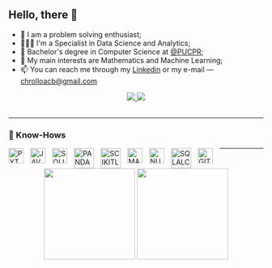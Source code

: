 ## Hello, there 👋

- 🧩 I am a problem solving enthusiast;
- 👨🏻‍💻 I'm a Specialist in Data Science and Analytics;
- 🌱 Bachelor's degree in Computer Science at [@PUCPR](https://www.pucpr.br);
- 🧠 My main interests are Mathematics and Machine Learning;
- 📫 You can reach me through my [Linkedin](https://www.linkedin.com/in/arthurcorreiabrigido/) or my e-mail — chrolloacb@gmail.com

<div align="center">
  <a href="https://www.linkedin.com/in/arthurcorreiabrigido/" alt="Linkedin">
    <img src="https://img.shields.io/badge/-Linkedin-0e76a8?style=flat&logo=Linkedin&logoColor=white&link=https://www.linkedin.com/in/arthurcorreiabrigido/"/>
  </a>

  <a href="mailto:chrolloacb@gmail.com" alt="Gmail">
    <img src="https://img.shields.io/badge/-Gmail-FF0000?style=flat&labelColor=FF0000&logo=gmail&logoColor=white&link=chrolloacb@gmail.com"/>
  </a>
</div>
<br>

---

### 🤖 Know-Hows

<img
  align="left"
  alt="PYTHON"
  title="PYTHON"
  width="30px"
  style="padding-right: 10px;"
  src="https://cdn.jsdelivr.net/gh/devicons/devicon@latest/icons/python/python-original.svg" />

<img 
  align="left"
  alt="JAVA"
  title="JAVA"
  width="30px"
  style="padding-right: 10px;"
  src="https://cdn.jsdelivr.net/gh/devicons/devicon@latest/icons/java/java-plain.svg" />

<img 
  align="left"
  alt="SQLITE"
  title="SQLITE"
  width="30px"
  style="padding-right: 10px;"
  src="https://cdn.jsdelivr.net/gh/devicons/devicon@latest/icons/sqlite/sqlite-original.svg" />

<img 
  align="left"
  alt="PANDAS"
  title="PANDAS"
  width="40px"
  style="padding-right: 10px;"
  src="https://cdn.jsdelivr.net/gh/devicons/devicon@latest/icons/pandas/pandas-original-wordmark.svg" />

<img 
  align="left"
  alt="SCIKITLEARN"
  title="SCIKITLEARN"
  width="40px"
  style="padding-right: 10px;"
  src="https://cdn.jsdelivr.net/gh/devicons/devicon@latest/icons/scikitlearn/scikitlearn-original.svg" />

<img 
  align="left"
  alt="MATPLOTLIB"
  title="MATPLOTLIB"
  width="30px"
  style="padding-right: 10px;"
  src="https://cdn.jsdelivr.net/gh/devicons/devicon@latest/icons/matplotlib/matplotlib-original.svg" />

<img 
  align="left"
  alt="NUMPY"
  title="NUMPY"
  width="30px"
  style="padding-right: 10px;"
  src="https://cdn.jsdelivr.net/gh/devicons/devicon@latest/icons/numpy/numpy-original.svg" />

<img 
  align="left"
  alt="SQLALCHEMY"
  title="SQLALCHEMY"
  width="40px"
  style="padding-right: 10px;"
  src="https://cdn.jsdelivr.net/gh/devicons/devicon@latest/icons/sqlalchemy/sqlalchemy-original.svg" />

  <img 
  align="left"
  alt="GIT"
  title="GIT"
  width="30px"
  style="padding-right: 10px;"
  src="https://cdn.jsdelivr.net/gh/devicons/devicon@latest/icons/git/git-original.svg" />

---

<div align="center">
  <img height="180em" src="https://github-readme-stats.vercel.app/api?username=Arthurcorreiabrigido&show_icons=true&theme=tokyonight&include_all_commits=true"/>
  <img height="180em" src="https://github-readme-stats.vercel.app/api/top-langs/?username=ArthurCorreiaBrigido&layout=compact&langs_count=7&theme=tokyonight"/>
</div>
